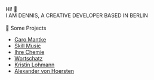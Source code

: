 Hi! 👋 
<br>
I AM DENNIS, A CREATIVE DEVELOPER BASED IN BERLIN
<br>
<br>
🌱 Some Projects
<ul> 
 <li><a href="https://www.caromantke.de/" target="_blank" rel="noopener noreferrer">Caro Mantke</a></li>
 <li><a href="https://skill-music.de/" target="_blank" rel="noopener noreferrer">Skill Music</a></li>
  <li><a href="https://www.ihre-chemie.de/" target="_blank" rel="noopener noreferrer">Ihre Chemie</a></li>
 <li><a href="https://wortschatz-translation.de/" target="_blank" rel="noopener noreferrer">Wortschatz</a></li>
 <li><a href="https://kristinlohmann-translation.de" target="_blank" rel="noopener noreferrer">Kristin Lohmann</a></li>
 <li><a href="https://alexandervonhoersten.de/" target="_blank" rel="noopener noreferrer">Alexander von Hoersten</a</li>
</ul>

<!---
denniszyche/denniszyche is a ✨ special ✨ repository because its `README.md` (this file) appears on your GitHub profile.
You can click the Preview link to take a look at your changes.
--->
